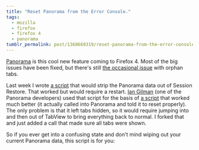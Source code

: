 ```yaml
---
title: "Reset Panorama from the Error Console."
tags:
  - mozilla
  - firefox
  - firefox 4
  - panorama
tumblr_permalink: post/1368669319/reset-panorama-from-the-error-console
---
```


[Panorama](http://www.azarask.in/blog/post/designing-tab-candy/) is this cool new feature coming to Firefox 4. Most of the big issues have been fixed, but there's still [the occasional issue](https://bugzilla.mozilla.org/show_bug.cgi?id=598600) with orphan tabs.

Last week I wrote [a script](http://gist.github.com/626761) that would strip the Panorama data out of Session Restore. That worked but would require a restart. [Ian Gilman](http://www.iangilman.com/) (one of the Panorama developers) used that script for the basis of [a script](http://gist.github.com/637583) that worked much better (it actually called into Panorama and told it to reset properly). The only problem is that it left tabs hidden, so it would require jumping into and then out of TabView to bring everything back to normal. I forked that and just added a call that made sure all tabs were shown.

So if you ever get into a confusing state and don't mind wiping out your current Panorama data, this script is for you:
<script src="http://gist.github.com/638855.js"> </script>
